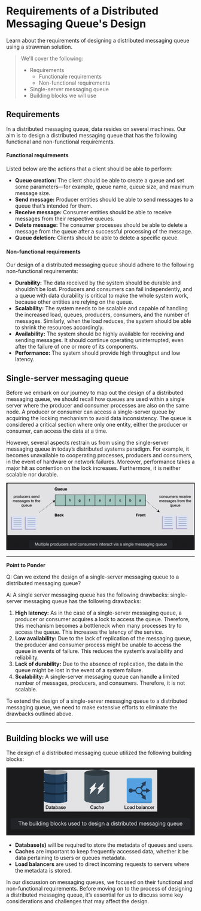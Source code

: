 # Requirements of a Distributed Messaging Queue's Design

Learn about the requirements of designing a distributed messaging queue using a strawman solution.

> We'll cover the following:
>
> - Requirements
>   - Functionale requirements
>   - Non-functional requirements
> - Single-server messaging queue
> - Building blocks we will use

## Requirements

In a distributed messaging queue, data resides on several machines. Our aim is to design a distributed messaging queue that has the following functional and non-functional requirements.

#### Functional requirements

Listed below are the actions that a client should be able to perform:

- **Queue creation:** The client should be able to create a queue and set some parameters—for example, queue name, queue size, and maximum message size.
- **Send message:** Producer entities should be able to send messages to a queue that’s intended for them.
- **Receive message:** Consumer entities should be able to receive messages from their respective queues.
- **Delete message:** The consumer processes should be able to delete a message from the queue after a successful processing of the message.
- **Queue deletion:** Clients should be able to delete a specific queue.

#### Non-functional requirements

Our design of a distributed messaging queue should adhere to the following non-functional requirements:

- **Durability:** The data received by the system should be durable and shouldn’t be lost. Producers and consumers can fail independently, and a queue with data durability is critical to make the whole system work, because other entities are relying on the queue.
- **Scalability:** The system needs to be scalable and capable of handling the increased load, queues, producers, consumers, and the number of messages. Similarly, when the load reduces, the system should be able to shrink the resources accordingly.
- **Availability:** The system should be highly available for receiving and sending messages. It should continue operating uninterrupted, even after the failure of one or more of its components.
- **Performance:** The system should provide high throughput and low latency.

## Single-server messaging queue

Before we embark on our journey to map out the design of a distributed messaging queue, we should recall how queues are used within a single server where the producer and consumer processes are also on the same node. A producer or consumer can access a single-server queue by acquiring the locking mechanism to avoid data inconsistency. The queue is considered a critical section where only one entity, either the producer or consumer, can access the data at a time.

However, several aspects restrain us from using the single-server messaging queue in today’s distributed systems paradigm. For example, it becomes unavailable to cooperating processes, producers and consumers, in the event of hardware or network failures. Moreover, performance takes a major hit as contention on the lock increases. Furthermore, it is neither scalable nor durable.

![multiple producers and consumers interact via a single messaging queue](./images/2-1-multiple%20producers%20and%20consumers%20interact%20via%20a%20single%20messagin%20queue.png)

---

**Point to Ponder**

Q: Can we extend the design of a single-server messaging queue to a distributed messaging queue?

A: A single server messaging queue has the following drawbacks:
single-server messaging queue has the following drawbacks:

1. **High latency:** As in the case of a single-server messaging queue, a producer or consumer acquires a lock to access the queue. Therefore, this mechanism becomes a bottleneck when many processes try to access the queue. This increases the latency of the service.
2. **Low availability:** Due to the lack of replication of the messaging queue, the producer and consumer process might be unable to access the queue in events of failure. This reduces the system’s availability and reliability.
3. **Lack of durability:** Due to the absence of replication, the data in the queue might be lost in the event of a system failure.
4. **Scalability:** A single-server messaging queue can handle a limited number of messages, producers, and consumers. Therefore, it is not scalable.

To extend the design of a single-server messaging queue to a distributed messaging queue, we need to make extensive efforts to eliminate the drawbacks outlined above.

---

## Building blocks we will use

The design of a distributed messaging queue utilized the following building blocks:

![building blocks used to design a distributed messaging queue](./images/2-2-building%20blocks%20used%20to%20design%20a%20distributed%20messaging%20queue.png)

- **Database(s)** will be required to store the metadata of queues and users.
- **Caches** are important to keep frequently accessed data, whether it be data pertaining to users or queues metadata.
- **Load balancers** are used to direct incoming requests to servers where the metadata is stored.

In our discussion on messaging queues, we focused on their functional and non-functional requirements. Before moving on to the process of designing a distributed messaging queue, it’s essential for us to discuss some key considerations and challenges that may affect the design.
